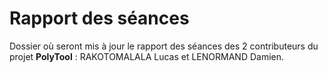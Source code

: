 <h1>Rapport des séances</h1>
Dossier où seront mis à jour le rapport des séances des 2 contributeurs du projet <strong>PolyTool</strong> : RAKOTOMALALA Lucas et LENORMAND Damien.
